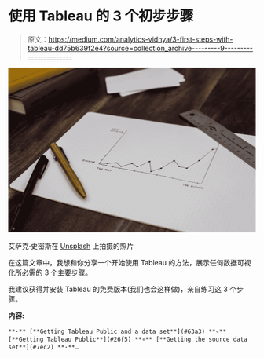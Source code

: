 # 使用 Tableau 的 3 个初步步骤

> 原文：<https://medium.com/analytics-vidhya/3-first-steps-with-tableau-dd75b639f2e4?source=collection_archive---------9----------------------->

![](img/22fa7240168c985eecfd6eb380a5eb2b.png)

艾萨克·史密斯在 [Unsplash](https://unsplash.com?utm_source=medium&utm_medium=referral) 上拍摄的照片

在这篇文章中，我想和你分享一个开始使用 Tableau 的方法，展示任何数据可视化所必需的 3 个主要步骤。

我建议获得并安装 Tableau 的免费版本(我们也会这样做)，亲自练习这 3 个步骤。

**内容:**

```
**·** [**Getting Tableau Public and a data set**](#63a3) **∘** [**Getting Tableau Public**](#26f5) **∘** [**Getting the source data set**](#7ec2) **·**…
```